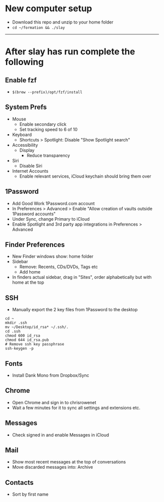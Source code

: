 # New computer setup
- Download this repo and unzip to your home folder
- `cd ~/formation && ./slay`

---

# After slay has run complete the following

## Enable fzf
- `$(brew --prefix)/opt/fzf/install`

## System Prefs
- Mouse
    - Enable secondary click
    - Set tracking speed to 6 of 10
- Keyboard
    - Shortcuts > Spotlight: Disable "Show Spotlight search"
- Accessibility
    - Display
        - Reduce transparency
- Siri
    - Disable Siri
- Internet Accounts
    - Enable relevant services, iCloud keychain should bring them over

## 1Password
- Add Good Work 1Password.com account
- In Preferences > Advanced > Enable "Allow creation of vaults outside 1Password accounts"
- Under Sync, change Primary to iCloud
- Enable Spotlight and 3rd party app integrations in Preferences > Advanced

## Finder Preferences
- New Finder windows show: home folder
- Sidebar
    - Remove: Recents, CDs/DVDs, Tags etc
    - Add home
- In finders actual sidebar, drag in "Sites", order alphabetically but with home at the top

## SSH
- Manually export the 2 key files from 1Password to the desktop
```
cd ~
mkdir .ssh
mv ~/Desktop/id_rsa* ~/.ssh/.
cd .ssh
chmod 600 id_rsa
chmod 644 id_rsa.pub
# Remove ssh key passphrase
ssh-keygen -p
```

## Fonts
- Install Dank Mono from Dropbox/Sync

## Chrome
- Open Chrome and sign in to chrisrowenet
- Wait a few minutes for it to sync all settings and extensions etc.

## Messages
- Check signed in and enable Messages in iCloud

## Mail
- Show most recent messages at the top of conversations
- Move discarded messages into: Archive

## Contacts
- Sort by first name
